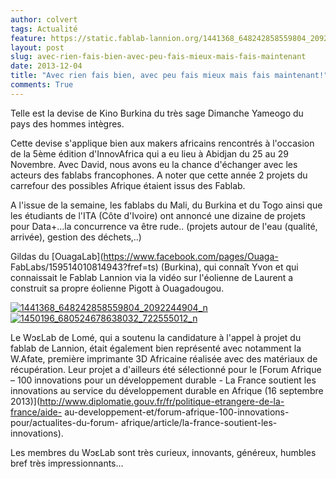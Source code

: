 ```yaml
---
author: colvert
tags: Actualité
feature: https://static.fablab-lannion.org/1441368_648242858559804_2092244904_n.jpg
layout: post
slug: avec-rien-fais-bien-avec-peu-fais-mieux-mais-fais-maintenant
date: 2013-12-04
title: "Avec rien fais bien, avec peu fais mieux mais fais maintenant!"
comments: True
---
```

Telle est la devise de Kino Burkina du très sage Dimanche Yameogo du pays des
hommes intègres.

Cette devise s'applique bien aux makers africains rencontrés à l'occasion de
la 5ème édition d'InnovAfrica qui a eu lieu à Abidjan du 25 au 29 Novembre.
Avec David, nous avons eu la chance d'échanger avec les acteurs des fablabs
francophones. A noter que cette année 2 projets du carrefour des possibles
Afrique étaient issus des Fablab.

A l'issue de la semaine, les fablabs du Mali, du Burkina et du Togo ainsi que
les étudiants de l'ITA (Côte d'Ivoire) ont annoncé une dizaine de projets pour
Data+…la concurrence va être rude.. (projets autour de l'eau (qualité,
arrivée), gestion des déchets,..)

Gildas du [OuagaLab](https://www.facebook.com/pages/Ouaga-
FabLabs/159514010814943?fref=ts) (Burkina), qui connaît Yvon et qui
connaissait le Fablab Lannion via la vidéo sur l'éolienne de Laurent a
construit sa propre éolienne Pigott à Ouagadougou.

[![1441368_648242858559804_2092244904_n](https://static.fablab-lannion.org/1441368_648242858559804_2092244904_n.jpg)](https://static.fablab-lannion.org/1441368_648242858559804_2092244904_n.jpg)[![1450196_680524678638032_722555012_n](https://static.fablab-lannion.org/1450196_680524678638032_722555012_n.jpg)](https://static.fablab-lannion.org/1450196_680524678638032_722555012_n.jpg)

Le WɔɛLab de Lomé, qui a soutenu la candidature à l'appel à projet du fablab
de Lannion, était également bien représenté avec notamment la W.Afate,
première imprimante 3D Africaine réalisée avec des matériaux de récupération.
Leur projet a d'ailleurs été sélectionné pour le [Forum Afrique – 100
innovations pour un développement durable - La France soutient les innovations
au service du développement durable en Afrique (16 septembre
2013)](http://www.diplomatie.gouv.fr/fr/politique-etrangere-de-la-france/aide-
au-developpement-et/forum-afrique-100-innovations-pour/actualites-du-forum-
afrique/article/la-france-soutient-les-innovations).

Les membres du WɔɛLab sont très curieux, innovants, généreux, humbles bref
très impressionnants…




